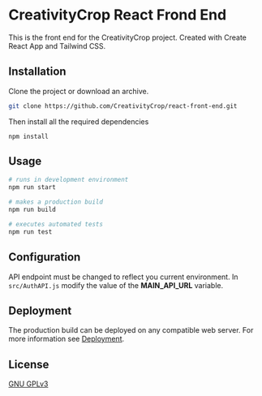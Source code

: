 # CreativityCrop React Frond End

This is the front end for the CreativityCrop project. Created with Create React App and Tailwind CSS.

## Installation

Clone the project or download an archive.

```bash
git clone https://github.com/CreativityCrop/react-front-end.git
```

Then install all the required dependencies

```properties
npm install
```

## Usage

```bash
# runs in development environment
npm run start

# makes a production build
npm run build

# executes automated tests
npm run test
```

## Configuration

API endpoint must be changed to reflect you current environment. In `src/AuthAPI.js` modify the value of the **MAIN_API_URL** variable.

## Deployment

The production build can be deployed on any compatible web server. For more information see [Deployment](https://create-react-app.dev/docs/deployment/).

## License

[GNU GPLv3](https://www.gnu.org/licenses/gpl-3.0.html)
